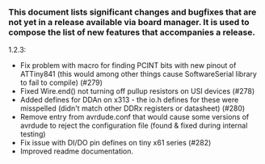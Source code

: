 ### This document lists significant changes and bugfixes that are not yet in a release available via board manager. It is used to compose the list of new features that accompanies a release. 

1.2.3:
* Fix problem with macro for finding PCINT bits with new pinout of ATTiny841 (this would among other things cause SoftwareSerial library to fail to compile) (#279)
* Fixed Wire.end() not turning off pullup resistors on USI devices (#278)
* Added defines for DDAn on x313 - the io.h defines for these were misspelled (didn't match other DDRx registers or datasheet) (#280)
* Remove entry from avrdude.conf that would cause some versions of avrdude to reject the configuration file (found & fixed during internal testing)
* Fix issue with DI/DO pin defines on tiny x61 series (#282)
* Improved readme documentation. 
